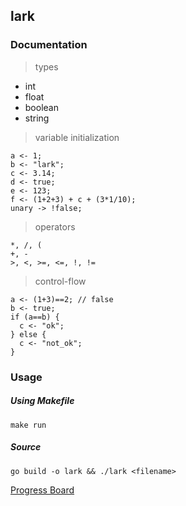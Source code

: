 ## lark
> 

### Documentation
> types

- int
- float
- boolean
- string

> variable initialization

```
a <- 1;
b <- "lark";
c <- 3.14;
d <- true;
e <- 123;
f <- (1+2+3) + c + (3*1/10);
unary -> !false;
```

> operators

```
*, /, (
+, -
>, <, >=, <=, !, !=
```

> control-flow

```
a <- (1+3)==2; // false
b <- true;
if (a==b) {
  c <- "ok";
} else {
  c <- "not_ok";
}
```


### Usage
##### Using Makefile
`make run`

##### Source
`go build -o lark && ./lark <filename>`

[Progress Board](https://trello.com/b/1qAWAjZS/lark)
